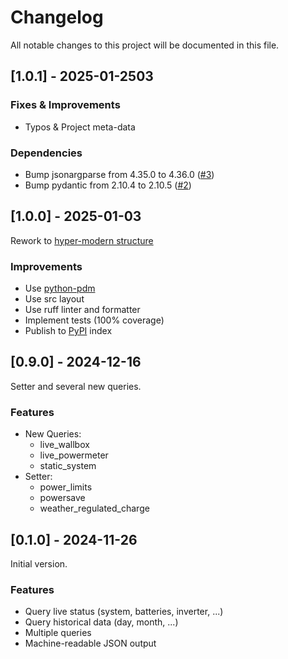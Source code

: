 # Changelog

All notable changes to this project will be documented in this file.

## [1.0.1] - 2025-01-2503

### Fixes & Improvements
- Typos & Project meta-data

### Dependencies
- Bump jsonargparse from 4.35.0 to 4.36.0 ([#3](https://github.com/waldbaer/e3dc-cli/pull/3))
- Bump pydantic from 2.10.4 to 2.10.5 ([#2](https://github.com/waldbaer/e3dc-cli/pull/2))

## [1.0.0] - 2025-01-03

Rework to [hyper-modern structure](https://cjolowicz.github.io/posts/hypermodern-python-01-setup/)

### Improvements
- Use [python-pdm](https://pdm-project.org/)
- Use src layout
- Use ruff linter and formatter
- Implement tests (100% coverage)
- Publish to [PyPI](https://pypi.org/) index

## [0.9.0] - 2024-12-16

Setter and several new queries.

### Features
- New Queries:
  - live_wallbox
  - live_powermeter
  - static_system
- Setter:
  - power_limits
  - powersave
  - weather_regulated_charge

## [0.1.0] - 2024-11-26

Initial version.

### Features
- Query live status (system, batteries, inverter, ...)
- Query historical data (day, month, ...)
- Multiple queries
- Machine-readable JSON output
